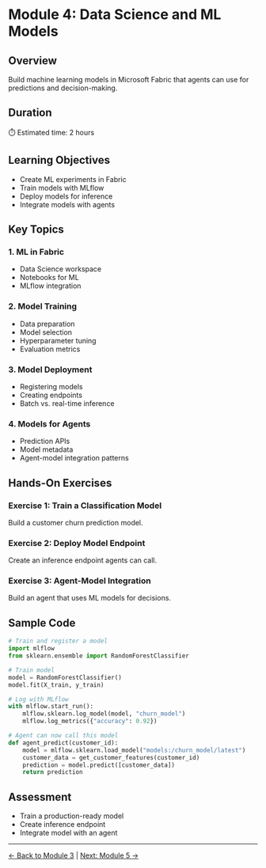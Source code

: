 # Module 4: Data Science and ML Models

## Overview
Build machine learning models in Microsoft Fabric that agents can use for predictions and decision-making.

## Duration
⏱️ Estimated time: 2 hours

## Learning Objectives
- Create ML experiments in Fabric
- Train models with MLflow
- Deploy models for inference
- Integrate models with agents

## Key Topics

### 1. ML in Fabric
- Data Science workspace
- Notebooks for ML
- MLflow integration

### 2. Model Training
- Data preparation
- Model selection
- Hyperparameter tuning
- Evaluation metrics

### 3. Model Deployment
- Registering models
- Creating endpoints
- Batch vs. real-time inference

### 4. Models for Agents
- Prediction APIs
- Model metadata
- Agent-model integration patterns

## Hands-On Exercises

### Exercise 1: Train a Classification Model
Build a customer churn prediction model.

### Exercise 2: Deploy Model Endpoint
Create an inference endpoint agents can call.

### Exercise 3: Agent-Model Integration
Build an agent that uses ML models for decisions.

## Sample Code

```python
# Train and register a model
import mlflow
from sklearn.ensemble import RandomForestClassifier

# Train model
model = RandomForestClassifier()
model.fit(X_train, y_train)

# Log with MLflow
with mlflow.start_run():
    mlflow.sklearn.log_model(model, "churn_model")
    mlflow.log_metrics({"accuracy": 0.92})

# Agent can now call this model
def agent_predict(customer_id):
    model = mlflow.sklearn.load_model("models:/churn_model/latest")
    customer_data = get_customer_features(customer_id)
    prediction = model.predict([customer_data])
    return prediction
```

## Assessment
- Train a production-ready model
- Create inference endpoint
- Integrate model with an agent

---

[← Back to Module 3](../03-data-engineering/README.md) | [Next: Module 5 →](../05-data-warehouse/README.md)
